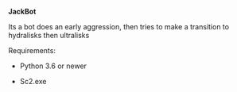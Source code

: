 **JackBot**

Its a bot does an early aggression, then tries to make a transition to hydralisks then ultralisks

Requirements:

- Python 3.6 or newer

- Sc2.exe
